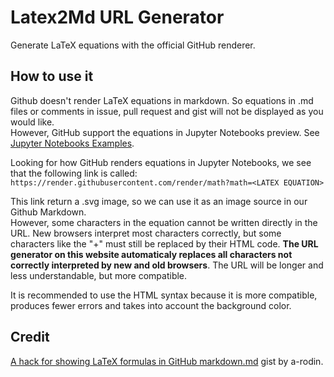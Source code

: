 # Latex2Md URL Generator

Generate LaTeX equations with the official GitHub renderer.

## How to use it

Github doesn't render LaTeX equations in markdown. So equations in .md files or comments in issue, pull request and gist will not be displayed as you would like.  
However, GitHub support the equations in Jupyter Notebooks preview. See [Jupyter Notebooks Examples](https://github.com/maximecharriere/Latex2Md/blob/main/equations.ipynb).  

Looking for how GitHub renders equations in Jupyter Notebooks, we see that the following link is called:  
`https://render.githubusercontent.com/render/math?math=<LATEX EQUATION>`

This link return a .svg image, so we can use it as an image source in our Github Markdown.  
However, some characters in the equation cannot be written directly in the URL. New browsers interpret most characters correctly, but some characters like the "+" must still be replaced by their HTML code.
**The URL generator on this website automaticaly replaces all characters not correctly interpreted by new and old browsers**. The URL will be longer and less understandable, but more compatible.

It is recommended to use the HTML syntax because it is more compatible, produces fewer errors and takes into account the background color.

## Credit

[A hack for showing LaTeX formulas in GitHub markdown.md](https://gist.github.com/a-rodin/fef3f543412d6e1ec5b6cf55bf197d7b) gist by a-rodin.
